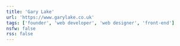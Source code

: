 ```yaml
---
title: 'Gary Lake'
url: 'https://www.garylake.co.uk'
tags: ['founder', 'web developer', 'web designer', 'front-end']
nsfw: false
rss: false
---
```

